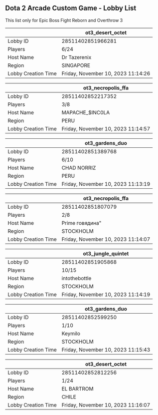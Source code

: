 ## Dota 2 Arcade Custom Game - Lobby List

This list only for Epic Boss Fight Reborn and Overthrow 3

|  | ot3_desert_octet |
| ------ | ------ |
| Lobby ID | 28511402851966281 |
| Players | 6/24 |
| Host Name | Dr Tazerenix |
| Region | SINGAPORE |
| Lobby Creation Time | Friday, November 10, 2023 11:14:26 |


|  | ot3_necropolis_ffa |
| ------ | ------ |
| Lobby ID | 28511402852217352 |
| Players | 3/8 |
| Host Name | MAPACHE_$INC0LA |
| Region | PERU |
| Lobby Creation Time | Friday, November 10, 2023 11:14:57 |


|  | ot3_gardens_duo |
| ------ | ------ |
| Lobby ID | 28511402851389768 |
| Players | 6/10 |
| Host Name | CHAD NORRIZ |
| Region | PERU |
| Lobby Creation Time | Friday, November 10, 2023 11:13:19 |


|  | ot3_necropolis_ffa |
| ------ | ------ |
| Lobby ID | 28511402851807079 |
| Players | 2/8 |
| Host Name | Prime говядина" |
| Region | STOCKHOLM |
| Lobby Creation Time | Friday, November 10, 2023 11:14:07 |


|  | ot3_jungle_quintet |
| ------ | ------ |
| Lobby ID | 28511402851905868 |
| Players | 10/15 |
| Host Name | intothebottle |
| Region | STOCKHOLM |
| Lobby Creation Time | Friday, November 10, 2023 11:14:19 |


|  | ot3_gardens_duo |
| ------ | ------ |
| Lobby ID | 28511402852599250 |
| Players | 1/10 |
| Host Name | Keymilo |
| Region | STOCKHOLM |
| Lobby Creation Time | Friday, November 10, 2023 11:15:43 |


|  | ot3_desert_octet |
| ------ | ------ |
| Lobby ID | 28511402852812256 |
| Players | 1/24 |
| Host Name | EL BARTROM |
| Region | CHILE |
| Lobby Creation Time | Friday, November 10, 2023 11:16:07 |


